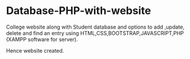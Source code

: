 # Database-PHP-with-website
College website along with Student database and options to add ,update, delete and find an entry using HTML,CSS,BOOTSTRAP,JAVASCRIPT,PHP (XAMPP software for server).

Hence website created.
